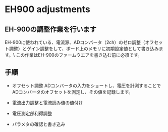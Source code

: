 # EH900 adjustments

## EH-900の調整作業を行います

EH-900に使われている、電流源、ADコンバータ（2ch）のゼロ調整（オフセット調整）とゲイン調整をして、ボード上のメモリに初期設定値として書き込みます。\\
この作業はEH-900のファームウエアを書き込む前に必須です。

## 手順
- オフセット調整
  ADコンバータの入力をショートし、電圧を計測することでADコンバータのオフセットを測定し、その値を記録します。

- 電流出力調整と電流読み値の値付け

- 電圧測定部利得調整

- パラメタの確認と書き込み

###
